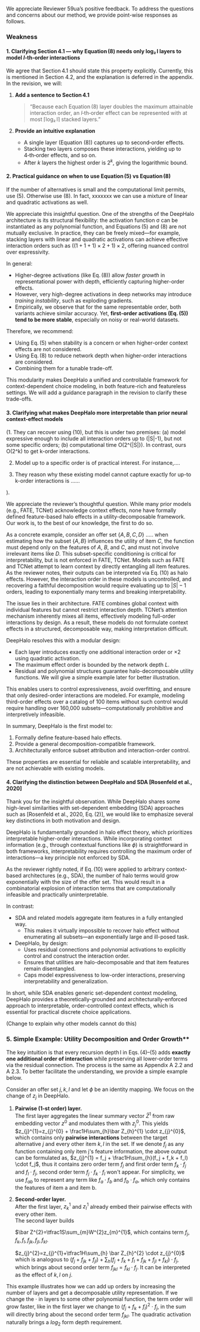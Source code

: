 We appreciate Reviewer 59ua’s positive feedback. To address the questions and concerns about our method, we provide point-wise responses as follows.

### Weakness


#### 1. Clarifying Section 4.1 — why Equation (8) needs only **log₂ l** layers to model *l*‑th‑order interactions

We agree that Section 4.1 should state this property explicitly. Currently, this is mentioned in Section 4.2, and the explanation is deferred in the appendix. 
In the revision, we will:

1) **Add a sentence to Section 4.1**  
   > “Because each Equation (8) layer doubles the maximum attainable interaction order, an *l*‑th‑order effect can be represented with at most ⌈log₂ l⌉ stacked layers.”

2) **Provide an intuitive explanation**  
   - A single layer (Equation (8)) captures up to second‑order effects.  
   - Stacking two layers composes these interactions, yielding up to 4‑th‑order effects, and so on.  
   - After *k* layers the highest order is $2^{k}$, giving the logarithmic bound.


#### 2. Practical guidance on when to use Equation (5) vs Equation (8)

If the number of alternatives is small and the computational limit permits, use (5). Otherwise use (8). In fact, xxxxxxx we can use a mixture of linear and quadratic activations as well.

We appreciate this insightful question. One of the strengths of the DeepHalo architecture is its structural flexibility: the activation function σ can be instantiated as any polynomial function, and Equations (5) and (8) are not mutually exclusive. In practice, they can be freely mixed—for example, stacking layers with linear and quadratic activations can achieve effective interaction orders such as $((1+1+1)\times2+1)\times2$, offering nuanced control over expressivity.

In general:

- Higher-degree activations (like Eq. (8)) allow *faster growth* in representational power with depth, efficiently capturing higher-order effects.
- However, very high-degree activations in deep networks may introduce *training instability*, such as exploding gradients.
- Empirically, we observe that for the same representable order, both variants achieve similar accuracy. Yet, **first-order activations (Eq. (5)) tend to be more stable**, especially on noisy or real-world datasets.

Therefore, we recommend:

- Using Eq. (5) when stability is a concern or when higher-order context effects are not considered.
- Using Eq. (8) to reduce network depth when higher-order interactions are considered.
- Combining them for a tunable trade-off.

This modularity makes DeepHalo a unified and controllable framework for context-dependent choice modeling, in both feature-rich and featureless settings. We will add a guidance paragraph in the revision to clarify these trade-offs.

#### 3. Clarifying what makes DeepHalo more interpretable than prior neural context-effect models

(1. They can recover using (10), but this is under two premises: (a) model expressive enough to include all interaction orders up to (|S|-1), but not some specific orders; (b) computational time O(2^{|S|}). In contrast, ours O(2^k) to get k-order interactions. 

2. Model up to a specific order is of practical interest. For instance,....

3. They reason why these existing model cannot capture exactly for up-to k-order interactions is ......

).


We appreciate the reviewer’s thoughtful question. While many prior models (e.g., FATE, TCNet) acknowledge context effects, none have formally defined feature-based halo effects in a utility-decomposable framework. Our work is, to the best of our knowledge, the first to do so.

As a concrete example, consider an offer set $\{A, B, C, D\}$ ..... when estimating how the subset $\{A, B\}$ influences the utility of item $C$, the function must depend only on the features of $A$, $B$, and $C$, and must not involve irrelevant items like $D$. This subset-specific conditioning is critical for interpretability, but is not enforced in FATE, TCNet. Models such as FATE and TCNet attempt to learn context by directly entangling all item features. As the reviewer notes, their outputs can be interpreted via Eq. (10) as halo effects. However, the interaction order in these models is uncontrolled, and recovering a faithful decomposition would require evaluating up to $|S|-1$ orders, leading to exponentially many terms and breaking interpretability.

The issue lies in their architecture. FATE combines global context with individual features but cannot restrict interaction depth. TCNet’s attention mechanism inherently mixes all items, effectively modeling full-order interactions by design. As a result, these models do not formulate context effects in a structured, decomposable way, making interpretation difficult.

DeepHalo resolves this with a modular design:

- Each layer introduces exactly one additional interaction order or $\times 2$ using quadratic activation.
- The maximum effect order is bounded by the network depth $L$.
- Residual and polynomial structures guarantee halo-decomposable utility functions. We will give a simple example later for better illustration.

This enables users to control expressiveness, avoid overfitting, and ensure that only desired-order interactions are modeled. For example, modeling third-order effects over a catalog of 100 items without such control would require handling over 160,000 subsets—computationally prohibitive and interpretively infeasible.

In summary, DeepHalo is the first model to:

1. Formally define feature-based halo effects. 
2. Provide a general decomposition-compatible framework.
3. Architecturally enforce subset attribution and interaction-order control.

These properties are essential for reliable and scalable interpretability, and are not achievable with existing models.

#### 4. Clarifying the distinction between DeepHalo and SDA [Rosenfeld et al., 2020]

Thank you for the insightful observation. While DeepHalo shares some high-level similarities with set-dependent embedding (SDA) approaches such as [Rosenfeld et al., 2020, Eq. (2)], we would like to emphasize several key distinctions in both motivation and design.

DeepHalo is fundamentally grounded in halo effect theory, which prioritizes interpretable higher-order interactions. While incorporating context information (e.g., through contextual functions like $\phi$) is straightforward in both frameworks, interpretability requires controlling the maximum order of interactions—a key principle not enforced by SDA.

As the reviewer rightly noted, if Eq. (10) were applied to arbitrary context-based architectures (e.g., SDA), the number of halo terms would grow exponentially with the size of the offer set. This would result in a combinatorial explosion of interaction terms that are computationally infeasible and practically uninterpretable.

In contrast:

- SDA and related models aggregate item features in a fully entangled way.
  - This makes it virtually impossible to recover halo effect without enumerating all subsets—an exponentially large and ill-posed task.
- DeepHalo, by design:
  - Uses residual connections and polynomial activations to explicitly control and construct the interaction order.
  - Ensures that utilities are halo-decomposable and that item features remain disentangled.
  - Caps model expressiveness to low-order interactions, preserving interpretability and generalization.

In short, while SDA enables generic set-dependent context modeling, DeepHalo provides a theoretically-grounded and architecturally-enforced approach to interpretable, order-controlled context effects, which is essential for practical discrete choice applications.


(Change to explain why other models cannot do this)
### 5. Simple Example: Utility Decomposition and Order Growth**
The key intuition is that every recursion depth l in Eqs. (4)–(5) adds **exactly one additional order of interaction** while preserving all lower‑order terms via the residual connection. The process is the same as Appendix A 2.2 and A 2.3. To better facilitate the understanding, we provide a simple example below.


Consider an offer set ${j, k, l}$ and let $\phi$ be an identity mapping. We focus on the change of $z_{j}$ in DeepHalo.
1. **Pairwise (1‑st order) layer.**  
   The first layer aggregates the linear summary vector $\bar Z^{1}$ from raw embedding vector $z^{0}$ and modulates them with $z_{j}^{0}$. This yields  
   $z_{j}^{1}=z_{j}^{0} + \frac1H\sum_{h}\bar Z_{h}^{1} \cdot z_{j}^{0}$, which contains only **pairwise interactions** between the target alternative $j$ and every other item $k, l$ in the set.
   If we denote $f_j$ as any function containing only item j's feature information, the above output can be formulated as,
   $z_{j}^{1} = f_j + \frac1H\sum_{h}(f_j + f_k + f_l) \cdot f_j$, thus it contains zero order term $f_j$ and first order term $f_k \cdot f_j$ and $f_l \cdot f_j$, second order term $f_j \cdot f_k \cdot f_l$ won't appear. For simplicity, we use $f_{ab}$ to represent any term like $f_a \cdot f_b$ and $f_b \cdot f_a$, which only contains the features of item a and item b.

2. **Second‑order layer.**  
   After the first layer, $z_{k}^{1}$ and $z_{l}^{1}$ already embed their pairwise effects with every other item.  
   The second layer builds
    
   $\bar Z^{2}=\tfrac1S\sum_{m}W^{2}z_{m}^{1}$, which contains term $f_j, f_k, f_l, f_{jk}, f_{jl}, f_{kl}$.
   
   $z_{j}^{2}=z_{j}^{1}+\tfrac1H\sum_{h} \bar Z_{h}^{2} \cdot z_{j}^{0}$ which is analogous to $(f_j + f_{jk} + f_{jl}) + \sum_h(f_j + f_k + f_l + f_{jk} + f_{jl} + f_{kl}) \cdot f_j$,
   which brings about second order term $f_{jkl} = f_{kl} \cdot f_{j}$. It can be interpreted as the effect of ${k,l}$ on $j$.

This example illustrates how we can add up orders by increasing the number of layers and get a decomposable utility representation. If we change the $\cdot$ in layers to some other polynomial function, the term order will grow faster, like in the first layer we change to $(f_j + f_k + f_l)^2 \cdot f_j$, in the sum will directly bring about the second order term $f_{jkl}$. The quadratic activation naturally brings a $log_2$ form depth requirement.

